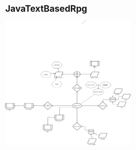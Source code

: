 # JavaTextBasedRpg
<img src="Java Project.jpg" height = "400" width= "400">
<a href ="https://youtu.be/Eq3dSldrgf4">
